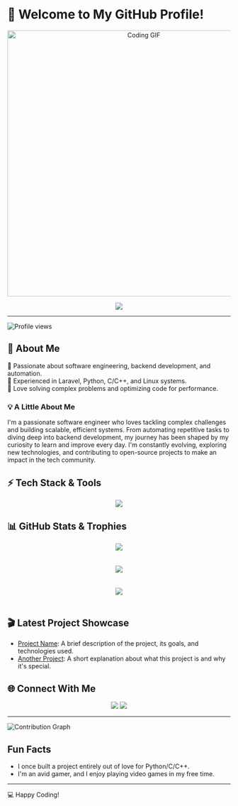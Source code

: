 # 👋 Welcome to My GitHub Profile!

<p align="center">
  <img src="https://media.giphy.com/media/qgQUggAC3Pfv687qPC/giphy.gif" width="600" alt="Coding GIF">
</p>

<p align="center">
  <img src="https://readme-typing-svg.herokuapp.com?font=Fira+Code&size=22&pause=1000&color=FF5733&center=true&vCenter=true&width=600&lines=Software+Engineer+%7C+Backend+Developer;Laravel+%7C+Python+%7C+C%2B%2B+%7C+Linux;Building+Scalable+%26+Efficient+Systems;Always+Learning+%26+Improving!" />
</p>

---

![Profile views](https://komarev.com/ghpvc/?username=Youssef-Mekkkawy&color=blue)

## 🚀 About Me
🔹 Passionate about software engineering, backend development, and automation.<br>
🔹 Experienced in Laravel, Python, C/C++, and Linux systems.<br>
🔹 Love solving complex problems and optimizing code for performance.<br>

### 💡 A Little About Me
I'm a passionate software engineer who loves tackling complex challenges and building scalable, efficient systems. From automating repetitive tasks to diving deep into backend development, my journey has been shaped by my curiosity to learn and improve every day. I'm constantly evolving, exploring new technologies, and contributing to open-source projects to make an impact in the tech community.

## ⚡ Tech Stack & Tools
<p align="center">
  <img src="https://skillicons.dev/icons?i=laravel,php,python,cpp,linux,bash,git,docker&theme=light" />
</p>

## 📊 GitHub Stats & Trophies

<p align="center">
  <img src="https://github-readme-stats.vercel.app/api?username=Youssef-Mekkkawy&show_icons=true&theme=dracula" style="margin-bottom: 20px;" />
</p>
<p align="center">
  <img src="https://github-readme-streak-stats.herokuapp.com/?user=Youssef-Mekkkawy&theme=dracula" style="margin-bottom: 20px;" />
</p>
<p align="center">
  <img src="https://github-profile-trophy.vercel.app/?username=Youssef-Mekkkawy&theme=dracula" style="margin-bottom: 20px;" />
</p>

## 🎬 Latest Project Showcase

- [Project Name](link_to_project): A brief description of the project, its goals, and technologies used.
- [Another Project](link_to_project): A short explanation about what this project is and why it's special.

<!-- ## 🌱 Open-Source Contributions
I love contributing to open-source projects. Here are a few notable contributions:
- [Project Name](link): Contributed to [specific feature or fix].
- [Another Project](link): Helped improve [documentation/performance/feature].-->

## 🌐 Connect With Me
<p align="center">
  <a href="mailto:youssef.mekkawy2020@gmail.com"><img src="https://img.shields.io/badge/Email-Mail%20Me-red?style=flat&logo=gmail" /></a>
  <a href="https://www.linkedin.com/in/youssef-gamal-mohamed-93621a2a3"><img src="https://img.shields.io/badge/LinkedIn-Connect-blue?style=flat&logo=linkedin" /></a>
<!-- <a href="https://twitter.com/your-profile"><img src="https://img.shields.io/badge/Twitter-Follow-blue?style=flat&logo=twitter" /></a>
  <a href="https://stackoverflow.com/users/your-user-id"><img src="https://img.shields.io/badge/StackOverflow-Profile-orange?style=flat&logo=stackoverflow" /></a>
</p>-->

---

![Contribution Graph](https://github.com/Youssef-Mekkkawy/github-contribution-grid-snake.svg)

## Fun Facts
- I once built a project entirely out of love for Python/C/C++.
- I'm an avid gamer, and I enjoy playing video games in my free time.
---
💻 Happy Coding!

